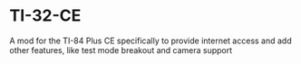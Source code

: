 # TI-32-CE

A mod for the TI-84 Plus CE specifically to provide internet access and add other features, like test mode breakout and camera support
